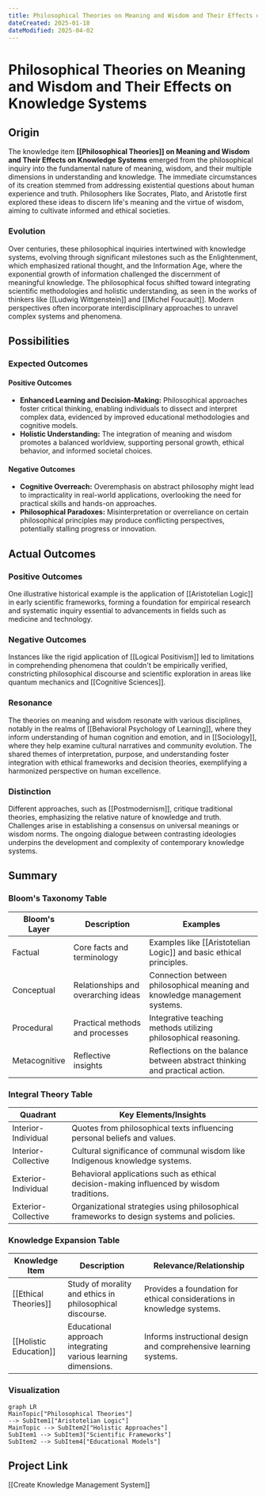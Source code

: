 ```yaml
---
title: Philosophical Theories on Meaning and Wisdom and Their Effects on Knowledge Systems
dateCreated: 2025-01-18
dateModified: 2025-04-02
---
```


# Philosophical Theories on Meaning and Wisdom and Their Effects on Knowledge Systems

## Origin

The knowledge item **[[Philosophical Theories]] on Meaning and Wisdom and Their Effects on Knowledge Systems** emerged from the philosophical inquiry into the fundamental nature of meaning, wisdom, and their multiple dimensions in understanding and knowledge. The immediate circumstances of its creation stemmed from addressing existential questions about human experience and truth. Philosophers like Socrates, Plato, and Aristotle first explored these ideas to discern life's meaning and the virtue of wisdom, aiming to cultivate informed and ethical societies.

### Evolution

Over centuries, these philosophical inquiries intertwined with knowledge systems, evolving through significant milestones such as the Enlightenment, which emphasized rational thought, and the Information Age, where the exponential growth of information challenged the discernment of meaningful knowledge. The philosophical focus shifted toward integrating scientific methodologies and holistic understanding, as seen in the works of thinkers like [[Ludwig Wittgenstein]] and [[Michel Foucault]]. Modern perspectives often incorporate interdisciplinary approaches to unravel complex systems and phenomena.

## Possibilities

### Expected Outcomes

#### Positive Outcomes

- **Enhanced Learning and Decision-Making:** Philosophical approaches foster critical thinking, enabling individuals to dissect and interpret complex data, evidenced by improved educational methodologies and cognitive models.
- **Holistic Understanding:** The integration of meaning and wisdom promotes a balanced worldview, supporting personal growth, ethical behavior, and informed societal choices.

#### Negative Outcomes

- **Cognitive Overreach:** Overemphasis on abstract philosophy might lead to impracticality in real-world applications, overlooking the need for practical skills and hands-on approaches.
- **Philosophical Paradoxes:** Misinterpretation or overreliance on certain philosophical principles may produce conflicting perspectives, potentially stalling progress or innovation.

## Actual Outcomes

### Positive Outcomes

One illustrative historical example is the application of [[Aristotelian Logic]] in early scientific frameworks, forming a foundation for empirical research and systematic inquiry essential to advancements in fields such as medicine and technology.

### Negative Outcomes

Instances like the rigid application of [[Logical Positivism]] led to limitations in comprehending phenomena that couldn't be empirically verified, constricting philosophical discourse and scientific exploration in areas like quantum mechanics and [[Cognitive Sciences]].

### Resonance

The theories on meaning and wisdom resonate with various disciplines, notably in the realms of [[Behavioral Psychology of Learning]], where they inform understanding of human cognition and emotion, and in [[Sociology]], where they help examine cultural narratives and community evolution. The shared themes of interpretation, purpose, and understanding foster integration with ethical frameworks and decision theories, exemplifying a harmonized perspective on human excellence.

### Distinction

Different approaches, such as [[Postmodernism]], critique traditional theories, emphasizing the relative nature of knowledge and truth. Challenges arise in establishing a consensus on universal meanings or wisdom norms. The ongoing dialogue between contrasting ideologies underpins the development and complexity of contemporary knowledge systems.

## Summary

### Bloom's Taxonomy Table

| **Bloom's Layer** | **Description**                     | **Examples**                                                               |
| ----------------- | ----------------------------------- | -------------------------------------------------------------------------- |
| Factual           | Core facts and terminology          | Examples like [[Aristotelian Logic]] and basic ethical principles.         |
| Conceptual        | Relationships and overarching ideas | Connection between philosophical meaning and knowledge management systems. |
| Procedural        | Practical methods and processes     | Integrative teaching methods utilizing philosophical reasoning.            |
| Metacognitive     | Reflective insights                 | Reflections on the balance between abstract thinking and practical action. |

### Integral Theory Table

| **Quadrant**        | **Key Elements/Insights**                                                                 |
| ------------------- | ----------------------------------------------------------------------------------------- |
| Interior-Individual | Quotes from philosophical texts influencing personal beliefs and values.                  |
| Interior-Collective | Cultural significance of communal wisdom like Indigenous knowledge systems.               |
| Exterior-Individual | Behavioral applications such as ethical decision-making influenced by wisdom traditions.  |
| Exterior-Collective | Organizational strategies using philosophical frameworks to design systems and policies.  |

### Knowledge Expansion Table

| **Knowledge Item**          | **Description**                                                          | **Relevance/Relationship**                                      |
| --------------------------- | ------------------------------------------------------------------------ | ---------------------------------------------------------------- |
| [[Ethical Theories]]        | Study of morality and ethics in philosophical discourse.                 | Provides a foundation for ethical considerations in knowledge systems. |
| [[Holistic Education]]      | Educational approach integrating various learning dimensions.           | Informs instructional design and comprehensive learning systems.    |

### Visualization

```mermaid
graph LR
MainTopic["Philosophical Theories"] 
--> SubItem1["Aristotelian Logic"]
MainTopic --> SubItem2["Holistic Approaches"]
SubItem1 --> SubItem3["Scientific Frameworks"]
SubItem2 --> SubItem4["Educational Models"]
```

## Project Link

[[Create Knowledge Management System]]
